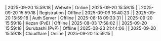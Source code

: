 | 2025-09-20 15:59:18 | Website | Online | 2025-09-20 15:59:15 |
| 2025-09-20 15:59:18 | Registration | Offline | 2025-09-09 16:40:23 |
| 2025-09-20 15:59:18 | Auth Server | Offline | 2025-08-18 09:33:31 |
| 2025-09-20 15:59:18 | Kezan (PvE) | Offline | 2025-08-03 17:58:02 |
| 2025-09-20 15:59:18 | Gurubashi (PvP) | Offline | 2025-08-23 21:44:06 |
| 2025-09-20 15:59:18 | Cloudflare | Online | 2025-09-20 15:59:15 |
